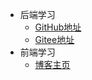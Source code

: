 * 后端学习
  * [GitHub地址](https://github.com/arenxiaolanz/docsify_study)
  * [Gitee地址](https://gitee.com/ren-nino/docsify_study)
* 前端学习
  * [博客主页](http://blog.renorchid.xyz/)
